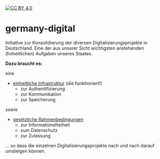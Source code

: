 [![CC BY 4.0][cc-by-shield]][cc-by]

# germany-digital

Initiative zur Konsolidierung der diversen Digitalisierungsprojekte in Deutschland.
Eine der aus unserer Sicht wichtigsten anstehenden (hoheitlichen) Aufgaben unseres 
Staates. 

**Dazu braucht es:**

eine

- [einheitliche Infrastruktur](https://github.com/germany-digital/gti) (die funktioniert!)
  - zur Authentifizierung
  - zur Kommunikation
  - zur Speicherung

sowie 
    
- [gesetzliche Rahmenbedingungen](https://github.com/germany-digital/gdg) 
  - zur Informationsfreiheit
  - zum Datenschutz
  - zur Zulassung

... so dass die einzelnen Digitalisierungsprojekte nach und nach darauf umsteigen können. 

<!------------------------- external links ------------------------->

[cc-by]: http://creativecommons.org/licenses/by/4.0/
[cc-by-image]: https://i.creativecommons.org/l/by/4.0/88x31.png
[cc-by-shield]: https://img.shields.io/badge/License-CC%20BY%204.0-lightgrey.svg
